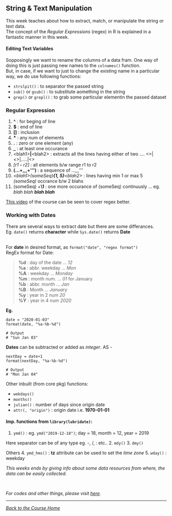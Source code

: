 ## String & Text Manipulation

This week teaches about how to extract, match, or manipulate the string or text data.<br />
The concept of the _Regular Expressions_ (regex) in R is explained in a fantastic manner in this week.<br />

#### Editing Text Variables
Sopposingly we want to rename the columns of a data fram. One way of doing this is just passing new names to the ```colnames()``` function.<br />
But, in case, if we want to just to change the existing name in a particular way, we do use following functions:<br />
* ```strslpit()``` : to separator the passed string
* ```sub()``` or ```gsub()``` : to substitute aomething in the string
* ```grep()``` or ```grepl()``` : to grab some particular elementin the passed dataset

### Regular Expression
1. **^** : for beging of line
2. **$** : end of line
3. **[]** : inclusion
4. **\*** : any num of elements
5. **.** : zero or one element (any)
6. **\_** : at least one occurance
7. \<blah1\>**|**\<blah2\> : extracts all the lines having either of two ....  <>|<>|.....|<>
8. _\[r1 **-** r2\]_ : all elements b/w range r1 to r2
9. **(...+,,,+''')** : a sequence of _...,,,'''_
10. _&lt;blah1&gt;(someSeq)**{1, 5}**&lt;blah2&gt;_ : lines having min 1 or max 5 _(someSeq)_ occrance b/w 2 blahs
11. (someSeq) +**\1** : one more occurance of (someSeq) continuusly ... eg. _blah blah **blah blah**_ 

[This video](https://www.coursera.org/learn/data-cleaning/lecture/QvbWt/regular-expressions-ii) of the course can be seen to cover regex better.

### Working with Dates

There are several ways to extract date but there are some differances.<br />
Eg. ```date()``` returns **character** while ```Sys.date()``` returns **Date**<br /><br />

For **date** in desired format, as ```format("date", "regex format")```<br />
RegEx format for Date:<br />
> **%d** : day of the date ... _12_ <br />
> **%a** : abbr. weekday ... _Mon_ <br />
> **%A** : weekday ... _Monday_ <br />
> **%m** : month num. ... _01_ for January <br />
> **%b** : abbr. month ... _Jan_ <br />
> **%B** : Month ... _January_ <br />
> **%y** : year in 2 num _20_ <br />
> **%Y** : year in 4 num _2020_ <br />

**Eg.** <br />
```
date = "2020-01-03"
format(date, "%a-%b-%d")

# Output
# "Sun Jan 03"
```

**Dates** can be subtracted or added as _integer_. AS - <br />
```
nextDay = date+1
format(nextDay, "%a-%b-%d")

# Output
# "Mon Jan 04"
```

Other inbuilt (from core pkg) functions:
* ```wekdays()```
* ```months()```
* ```julian()``` : number of days since origin date
* ```attr(, "origin")``` : origin date i.e. **1970-01-01**


#### Imp. functions from ```library(lubridate)```:
1. ```ymd()``` : eg. ```ymd("2019-12-18")```; day = 18, month = 12, year = 2019

Here separator can be of any type eg. -, /, : etc..
2. ```mdy()```
3. ```dmy()```

Others
4. ```ymd_hms()``` : **tz** attribute can be used to set the _time zone_
5. ```wday()``` : weekday

_This weeks ends by giving info about some data resources from where, the data can be easily collected._

</br>

_For codes and other things, please visit [here](https://github.com/ravi-prakash1907/Data-Science-in-R/tree/master/Getting%20and%20Cleaning%20Data/week4)._<br />

<hr />

[_Back to the Course Home_](../)
